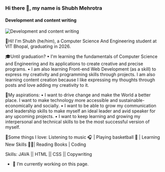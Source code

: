 ### Hi there 👋, my name is **Shubh Mehrotra**
#### Development and content writing 
![Development and content writing ](https://media.licdn.com/dms/image/D4D16AQH2xCuxoYIJKg/profile-displaybackgroundimage-shrink_350_1400/0/1672129185297?e=1677715200&v=beta&t=rZ3lcL5QeYxDWHZPSMp4FXmrmj9wAlKpU49WKWEJKcM)

👋Hi! I'm Shubh (he/him), a Computer Science And Engineering student at VIT Bhopal, graduating in 2026.


🎓Until graduation?
• I'm learning the fundamentals of Computer Science and Engineering and its applications to create creative and precise programs.
• I am also learning Front-end Web Development (as a skill) to express my creativity and programming skills through projects.
 I am also learning content creation because I like expressing my thoughts through posts and love adding my creativity to it.

🔭My aspirations:
• I want to drive change and make the World a better place. I want to make technology more accessible and sustainable- economically and socially.
• I want to be able to grow my communication and leadership skills to make myself an ideal leader and avid speaker for any upcoming projects. 
• I want to keep learning and growing my interpersonal and technical skills to be the most successful version of myself.

🙂Some things I love:
Listening to music 🎧 | Playing basketball 🏀 | Learning New Skills 👨‍💻| Reading Books | Coding

Skills: JAVA || HTML || CSS || Copywriting

- 🔭 I’m currently working on this page. 




